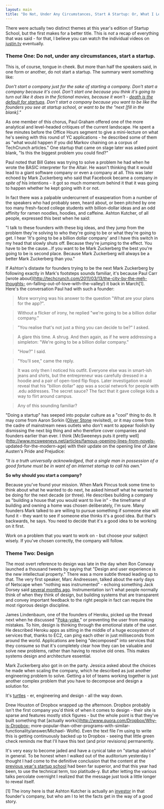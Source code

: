 ```yaml
---
layout: main
title: "Do Not, Under Any Circumstances, Start A Startup: Or, What I Learned At Startup School 2011"
---
```

There were actually two distinct themes at this year's edition of Startup
School, but the first makes for a better title. This is *not* a recap of
everything that was said - for that, I believe you can watch the individual
videos on [justin.tv](http://www.justin.tv/startupschool) eventually.

###  Theme One: Do not, under any circumstances, start a startup.

This is, of course, tongue in cheek. But more than half the speakers said, in
one form or another, do not start a startup. The summary went something like:

_Don't start a company just for the sake of starting a company. Don't start a
company because it's cool. Don't start one because you think it's going to
turn out like it does in the fictional movies, because it won't - [death is
the default for startups](http://www.paulgraham.com/hubs.html). Don't start a
company because you want to be like the founders you see at startup school, or
want to be the "next [fill in the blank]."_

As one member of this chorus, Paul Graham offered one of the more analytical
and level-headed critiques of the current landscape. He spent a few minutes
before the Office Hours segment to give a mini-lecture on what he's seeing
with this round of YC applications - he described some of them as "what would
happen if you did Markov chaining on a corpus of TechCrunch articles." One
startup that came on stage later was asked point blank, "Is this the biggest
problem you could find?"

Paul noted that Bill Gates was trying to solve a problem he had when he wrote
the BASIC interpreter for the Altair. He wasn't thinking that it would lead to
a giant software company or even a company at all. This was later echoed by
Mark Zuckerberg who said that Facebook became a company *in spite of* his
intentions - it got so much momentum behind it that it was going to happen
whether he kept going with it or not.

In fact there was a palpable undercurrent of exasperation from a number of the
speakers who had probably seen, heard about, or been pitched by one too many
fresh-faced college students with billion-dollar ideas and an odd affinity for
ramen noodles, hoodies, and caffeine. Ashton Kutcher, of all people, expressed
this best when he said:

"I talk to these founders with these big ideas, and they jump from the problem
they're solving to who they're going to be or what they're going to get. I
hear 'It's going to be a billion dollar company' and I have this switch in my
head that slowly shuts off. Because they're jumping to the effect. You have to
be the cause...If you want to be Mark Zuckerberg the best you're going to be
is second place. Because Mark Zuckerberg will always be a better Mark
Zuckerberg than you."

If Ashton's distaste for founders trying to be the next Mark Zuckerberg by
following exactly in Mark's footsteps sounds familiar, it's because Paul Carr
[wrote about](http://techcrunch.com/2011/03/13/the-city-by-the-meh-thoughts-
on-falling-out-of-love-with-the-valley/) it back in March[1]. Here's the
conversation Paul had with such a founder:

> More worrying was his answer to the question "What are your plans for the
app?".

>

> Without a flicker of irony, he replied "we're going to be a billion dollar
company."

>

> "You realise that's not just a thing you can decide to be?" I asked.

>

> A glare this time. A shrug. And then again, as if he were addressing a
simpleton: "We're going to be a billion dollar company."

>

> "How?" I said.

>

> "You'll see," came the reply.

>

> It was only then I noticed his outfit. Everyone else was in smart-ish jeans
and shirts, but the entrepreneur was carefully dressed in a hoodie and a pair
of open-toed flip flops. Later investigation would reveal that his "billion
dollar" app was a social network for people with .edu addresses. The secret
sauce? The fact that it gave college kids a way to flirt around campus.

>

> Any of this sounding familiar?

"Doing a startup" has seeped into popular culture as a "cool" thing to do. It
may come from Aaron Sorkin ([Oliver
Stone](http://www.imdb.com/title/tt0094291/) revisited), or it may come from
the cadre of mainstream news outlets who don't want to appear foolish by
dismissing the next big thing and who therefore cover companies and founders
earlier than ever. I think [McSweeneys puts it pretty
well](http://www.mcsweeneys.net/articles/famous-opening-lines-from-novels-
updated-for-the-modern-age) with their update on the opening line of Jane
Austen's Pride and Prejudice:

_"It is a truth universally acknowledged, that a single man in possession of a
good fortune must be in want of an internet startup to call his own."_

**So why should you start a company?**

Because you've found your mission. When Mark Pincus took some time to think
about what he wanted to do next, he asked himself what he wanted to be doing
for the next decade (or three). He describes building a company as "building a
house that you would want to live in" - the timeframe of building and owning a
home was chosen deliberately, I'm sure. Many founders Mark talked to are
willing to pursue something if someone else will fund it - they want to see if
someone else thinks it's a good idea. But that's backwards, he says. You need
to decide that it's a good idea to be working on it first.

Work on a problem that you want to work on - but choose your subject wisely.
If you've chosen correctly, the company will follow.

###  Theme Two: Design

The most overt reference to design was late in the day when Ron Conway
launched a thousand tweets by saying that "Design and user experience is the
new intellectual property." There was a more subtle thread leading up to that.
The very first speaker, Marc Andreessen, talked about the early days of
Netscape when "nothing was instrumented" - echoing something Jack Dorsey said
[several months
ago](http://ecorner.stanford.edu/authorMaterialInfo.html?mid=2635).
Instrumentation isn't what people normally think of when they think of design,
but building systems that are transparent and convey important feedback to the
right people in fact can require the most rigorous design discipline.

James Lindenbaum, one of the founders of Heroku, picked up the thread next
when he discussed "[Poka-yoke](http://en.wikipedia.org/wiki/Poka-yoke)," or
preventing the user from making mistakes. To him, design is thinking through
the emotional state of the user. He described Heroku apps as sitting in the
middle of a huge ecosystem of services that, thanks to EC2, can ping each
other in just milliseconds from around the world. Applications are being
"decomposed" into services that they consume so that it's completely clear how
they can be valuable and solve new problems, rather than having to resolve old
ones. This makes systems design and architecture essential.

Mark Zuckerberg also got in on the party. Jessica asked about the choices he
made when scaling the company, which he described as just another engineering
problem to solve. Getting a lot of teams working together is just another
complex problem that you have to decompose and design a solution for.

It's [turtles](http://en.wikipedia.org/wiki/Turtles_all_the_way_down) - er,
engineering and design - all the way down.

Drew Houston of Dropbox wrapped up the afternoon. Dropbox probably isn't the
first company you'd think of when it comes to design - their site is sparse
and features mostly stick figures - but the whole point is that they've built
something that [actually works](http://www.quora.com/Dropbox/Why-is-Dropbox-
more-popular-than-other-programs-with-similar-functionality/answer/Michael-
Wolfe). Even the text file I'm using to write this is getting continuously
backed up to Dropbox - seeing that little green check reminds me that I'll
have this text (and prior revisions) permanently.

It's very easy to become jaded and have a cynical take on "startup advice" in
general. To be honest when I walked out of the auditorium yesterday I thought
I had come to the definitive conclusion that the content at the [previous
year's startup school](http://andybrett.com/startup-school-2010) had been far
superior, and that this year had been, to use the technical term, too
platitude-y. But after letting the various talks percolate overnight I
realized that the message just took a little longer to reveal itself.

[1] The irony here is that Ashton Kutcher is actually an
[investor](http://techcrunch.com/2011/05/04/tc-cribs-likealittle-lal/) in that
founder's company, but who am I to let the facts get in the way of a good
story.

